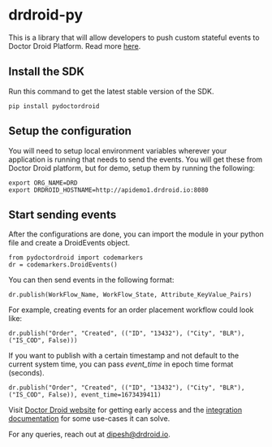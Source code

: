 # drdroid-py

This is a library that will allow developers to push custom stateful events to Doctor Droid Platform. 
Read more [here](https://kenobi.drdroid.io/docs).

## Install the SDK
Run this command to get the latest stable version of the SDK.
```
pip install pydoctordroid
```

## Setup the configuration
You will need to setup local environment variables wherever your application is running that needs to send the events. You will get these from Doctor Droid platform, but for demo, setup them by running the following:
```
export ORG_NAME=DRD
export DRDROID_HOSTNAME=http://apidemo1.drdroid.io:8080
```

## Start sending events
After the configurations are done, you can import the module in your python file and create a DroidEvents object.
```
from pydoctordroid import codemarkers
dr = codemarkers.DroidEvents()
```

You can then send events in the following format:
```
dr.publish(WorkFlow_Name, WorkFlow_State, Attribute_KeyValue_Pairs)
```

For example, creating events for an order placement workflow could look like:
```
dr.publish("Order", "Created", (("ID", "13432"), ("City", "BLR"), ("IS_COD", False)))
```

If you want to publish with a certain timestamp and not default to the current system time, you can pass _event_time_ in epoch time format (seconds).
```
dr.publish("Order", "Created", (("ID", "13432"), ("City", "BLR"), ("IS_COD", False)), event_time=1673439411)
```

Visit [Doctor Droid website](https://drdroid.io) for getting early access and the [integration documentation](https://kenobi.drdroid.io) for some use-cases it can solve. 

For any queries, reach out at [dipesh@drdroid.io](mailto:dipesh@drdroid.io).
